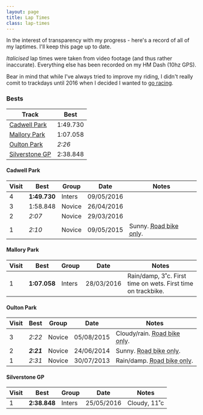 ```yaml
---
layout: page
title: Lap Times
class: lap-times
---
```


In the interest of transparency with my progress - here's a record of all of my laptimes. I'll keep this page up to date.

_Italicised_ lap times were taken from video footage (and thus rather inaccurate). Everything else has been recorded on my HM Dash (10hz GPS).

Bear in mind that while I've always tried to improve my riding, I didn't really comit to trackdays until 2016 when I decided I wanted to [go racing](/2016/01/04/lets-go-racing/).

### Bests

| Track                             | Best     |
| --------------------------------- | -------- |
| [Cadwell Park](#cadwell-park)     | 1:49.730 |
| [Mallory Park](#mallory-park)     | 1:07.058 |
| [Oulton Park](#oulton-park)       | _2:26_   |
| [Silverstone GP](#silverstone-gp) | 2:38.848 |

#### Cadwell Park

| Visit | Best          | Group  | Date       | Notes                                                                  |
| ----- | ------------- | ------ | ---------- | ---------------------------------------------------------------------- |
| 4      | **1:49.730** | Inters | 09/05/2016 |                                                                        |
| 3      | 1:58.848     | Novice | 26/04/2016 |                                                                        |
| 2      | _2:07_       | Novice | 29/03/2016 |                                                                        |
| 1      | _2:10_       | Novice | 09/05/2015 | Sunny. <abbr title="Road there and back">Road bike only</abbr>.        |

#### Mallory Park

| Visit | Best          | Group  | Date       | Notes                                                                  |
| ----- | ------------- | ------ | ---------- | ---------------------------------------------------------------------- |
| 1     | **1:07.058**  | Inters | 28/03/2016 | Rain/damp, 3˚c. First time on wets. First time on trackbike.           |


#### Oulton Park

| Visit | Best          | Group  | Date       | Notes                                                                  |
| ----- | ------------- | -------| ---------- | ---------------------------------------------------------------------- |
| 3     | _2:22_        | Novice | 05/08/2015 | Cloudy/rain. <abbr title="Road there and back">Road bike only</abbr>.  |
| 2     | **_2:21_**    | Novice | 24/06/2014 | Sunny. <abbr title="Road there and back">Road bike only</abbr>.        |
| 1     | _2:31_        | Novice | 30/07/2013 | Rain/damp. <abbr title="Road there and back">Road bike only</abbr>.    |


#### Silverstone GP

| Visit | Best          | Group  | Date       | Notes                                                                  |
| ----- | ------------- | ------ | ---------- | ---------------------------------------------------------------------- |
| 1     | **2:38.848**  | Inters | 25/05/2016 | Cloudy, 11˚c                                                           |


